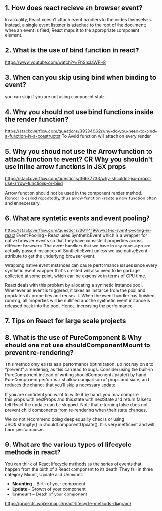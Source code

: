 ## 1. How does react recieve an browser event?
In actuality, React doesn’t attach event handlers to the nodes themselves.
Instead, a single event listener is attached to the root of the document; 
when an event is fired, React maps it to the appropriate component element.
      
## 2. What is the use of bind function in react?
https://www.youtube.com/watch?v=FhSnclaWFH8
      
## 3. When can you skip using bind when binding to event?
you can skip if you are not using component state.
      
## 4. Why you should not use bind functions inside the render function?
https://stackoverflow.com/questions/38334062/why-do-you-need-to-bind-a-function-in-a-constructor
To Avoid function will attach on every render
      
## 5. Why you shoud not use the Arrow function to attach function to event? OR Why you shouldn't use inline arrow functions in JSX props
https://stackoverflow.com/questions/36677733/why-shouldnt-jsx-props-use-arrow-functions-or-bind

Arrow function should not be used in the component render method. Render is called repeatedly, thus arrow function create a new function often and unnecessary. 

## 6. What are syntetic events and event pooling?
https://stackoverflow.com/questions/36114196/what-is-event-pooling-in-react
Event Pooling - React uses SyntheticEvent which is a wrapper for native browser events so that they have consistent properties across different browsers. 
The event handlers that we have in any react-app are actually passed instances of SyntheticEvent unless 
we use nativeEvent attribute to get the underlying browser event.

Wrapping native event instances can cause performance issues since every synthetic event wrapper
that's created will also need to be garbage collected at some point, which can be expensive in terms of CPU time.

React deals with this problem by allocating a synthetic instance pool. 
Whenever an event is triggered, it takes an instance from the pool and populates its properties and reuses it. 
When the event handler has finished running, all properties will be nullified and the synthetic event instance is released back into the pool. 
Hence, increasing the performance.
      
## 7. Tips on React for large scale projects

## 8. What is the use of PureComponent & Why should one not use shouldComponentMount to prevent re-rendering?
This method only exists as a performance optimization. Do not rely on it to “prevent” a rendering, as this can lead to bugs. 
Consider using the built-in PureComponent instead of writing shouldComponentUpdate() by hand. 
PureComponent performs a shallow comparison of props and state, and reduces the chance that you’ll skip a necessary update.

If you are confident you want to write it by hand, you may compare this.props with nextProps and this.state with nextState and 
return false to tell React the update can be skipped. Note that returning false does not prevent child components from re-rendering when their state changes.

We do not recommend doing deep equality checks or using JSON.stringify() in shouldComponentUpdate(). It is very inefficient and will harm performance.

## 9. What are the various types of lifecycle methods in react?
You can think of React lifecycle methods as the series of events that happen from the birth of a React component to its death.
They fall in three category Mount, Update and Unmount.

   + **Mounting** – Birth of your component
   + **Update** – Growth of your component
   + **Unmount** – Death of your component
      
   https://projects.wojtekmaj.pl/react-lifecycle-methods-diagram/


      
